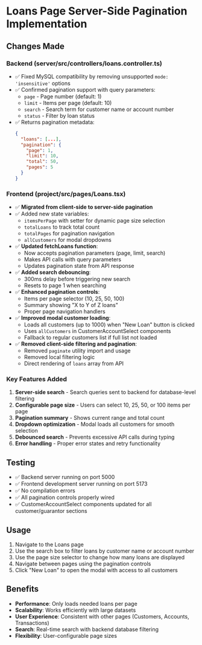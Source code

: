 # Loans Page Server-Side Pagination Implementation

## Changes Made

### Backend (server/src/controllers/loans.controller.ts)
- ✅ Fixed MySQL compatibility by removing unsupported `mode: 'insensitive'` options
- ✅ Confirmed pagination support with query parameters:
  - `page` - Page number (default: 1)
  - `limit` - Items per page (default: 10)
  - `search` - Search term for customer name or account number
  - `status` - Filter by loan status
- ✅ Returns pagination metadata:
  ```json
  {
    "loans": [...],
    "pagination": {
      "page": 1,
      "limit": 10,
      "total": 50,
      "pages": 5
    }
  }
  ```

### Frontend (project/src/pages/Loans.tsx)
- ✅ **Migrated from client-side to server-side pagination**
- ✅ Added new state variables:
  - `itemsPerPage` with setter for dynamic page size selection
  - `totalLoans` to track total count
  - `totalPages` for pagination navigation
  - `allCustomers` for modal dropdowns
- ✅ **Updated fetchLoans function**:
  - Now accepts pagination parameters (page, limit, search)
  - Makes API calls with query parameters
  - Updates pagination state from API response
- ✅ **Added search debouncing**:
  - 300ms delay before triggering new search
  - Resets to page 1 when searching
- ✅ **Enhanced pagination controls**:
  - Items per page selector (10, 25, 50, 100)
  - Summary showing "X to Y of Z loans"
  - Proper page navigation handlers
- ✅ **Improved modal customer loading**:
  - Loads all customers (up to 1000) when "New Loan" button is clicked
  - Uses `allCustomers` in CustomerAccountSelect components
  - Fallback to regular customers list if full list not loaded
- ✅ **Removed client-side filtering and pagination**:
  - Removed `paginate` utility import and usage
  - Removed local filtering logic
  - Direct rendering of `loans` array from API

### Key Features Added
1. **Server-side search** - Search queries sent to backend for database-level filtering
2. **Configurable page size** - Users can select 10, 25, 50, or 100 items per page
3. **Pagination summary** - Shows current range and total count
4. **Dropdown optimization** - Modal loads all customers for smooth selection
5. **Debounced search** - Prevents excessive API calls during typing
6. **Error handling** - Proper error states and retry functionality

## Testing
- ✅ Backend server running on port 5000
- ✅ Frontend development server running on port 5173
- ✅ No compilation errors
- ✅ All pagination controls properly wired
- ✅ CustomerAccountSelect components updated for all customer/guarantor sections

## Usage
1. Navigate to the Loans page
2. Use the search box to filter loans by customer name or account number
3. Use the page size selector to change how many loans are displayed
4. Navigate between pages using the pagination controls
5. Click "New Loan" to open the modal with access to all customers

## Benefits
- **Performance**: Only loads needed loans per page
- **Scalability**: Works efficiently with large datasets
- **User Experience**: Consistent with other pages (Customers, Accounts, Transactions)
- **Search**: Real-time search with backend database filtering
- **Flexibility**: User-configurable page sizes
